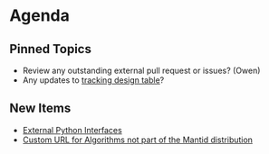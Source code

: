 Agenda
======

Pinned Topics
-------------
* Review any outstanding external pull request or issues? (Owen)
* Any updates to [tracking design table](https://github.com/mantidproject/documents/blob/master/Project-Management/TechnicalSteeringCommittee/reports/TSC-TrackingDesignProposals.md)?

New Items
---------
- [External Python Interfaces](https://github.com/mantidproject/documents/pull/40)
- [Custom URL for Algorithms not part of the Mantid distribution](https://github.com/mantidproject/documents/pull/41/files)
